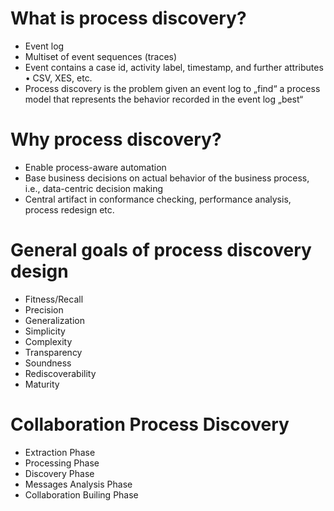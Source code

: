 # What is process discovery?

- Event log
- Multiset of event sequences (traces)
- Event contains a case id, activity label, timestamp, and further attributes • CSV, XES, etc.
- Process discovery is the problem given an event log to „find“ a process model that represents the behavior recorded in the event log „best“

# Why process discovery?

- Enable process-aware automation
- Base business decisions on actual behavior of the business process, i.e., data-centric decision making
- Central artifact in conformance checking, performance analysis, process redesign etc.

# General goals of process discovery design

- Fitness/Recall
- Precision
- Generalization
- Simplicity
- Complexity
- Transparency
- Soundness
- Rediscoverability
- Maturity

# Collaboration Process Discovery

- Extraction Phase
- Processing Phase
- Discovery Phase
- Messages Analysis Phase
- Collaboration Builing Phase
